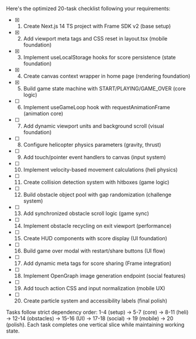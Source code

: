 Here's the optimized 20-task checklist following your requirements:

- [x] 1. Create Next.js 14 TS project with Frame SDK v2 (base setup)
- [x] 2. Add viewport meta tags and CSS reset in layout.tsx (mobile foundation)
- [x] 3. Implement useLocalStorage hooks for score persistence (state foundation)
- [x] 4. Create canvas context wrapper in home page (rendering foundation)
- [x] 5. Build game state machine with START/PLAYING/GAME_OVER (core logic)
- [ ] 6. Implement useGameLoop hook with requestAnimationFrame (animation core)
- [ ] 7. Add dynamic viewport units and background scroll (visual foundation)
- [ ] 8. Configure helicopter physics parameters (gravity, thrust)
- [ ] 9. Add touch/pointer event handlers to canvas (input system)
- [ ] 10. Implement velocity-based movement calculations (heli physics)
- [ ] 11. Create collision detection system with hitboxes (game logic)
- [ ] 12. Build obstacle object pool with gap randomization (challenge system)
- [ ] 13. Add synchronized obstacle scroll logic (game sync)
- [ ] 14. Implement obstacle recycling on exit viewport (performance)
- [ ] 15. Create HUD components with score display (UI foundation)
- [ ] 16. Build game over modal with restart/share buttons (UI flow)
- [ ] 17. Add dynamic meta tags for score sharing (Frame integration)
- [ ] 18. Implement OpenGraph image generation endpoint (social features)
- [ ] 19. Add touch action CSS and input normalization (mobile UX)
- [ ] 20. Create particle system and accessibility labels (final polish)

Tasks follow strict dependency order: 
1-4 (setup) → 5-7 (core) → 8-11 (heli) → 12-14 (obstacles) → 15-16 (UI) → 17-18 (social) → 19 (mobile) → 20 (polish). Each task completes one vertical slice while maintaining working state.

